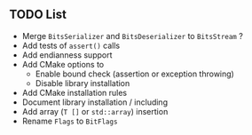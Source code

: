 ## TODO List
- Merge `BitsSerializer` and `BitsDeserializer` to `BitsStream` ?
- Add tests of `assert()` calls
- Add endianness support
- Add CMake options to
  - Enable bound check (assertion or exception throwing)
  - Disable library installation
- Add CMake installation rules
- Document library installation / including
- Add array (`T []` or `std::array`) insertion
- Rename `Flags` to `BitFlags`